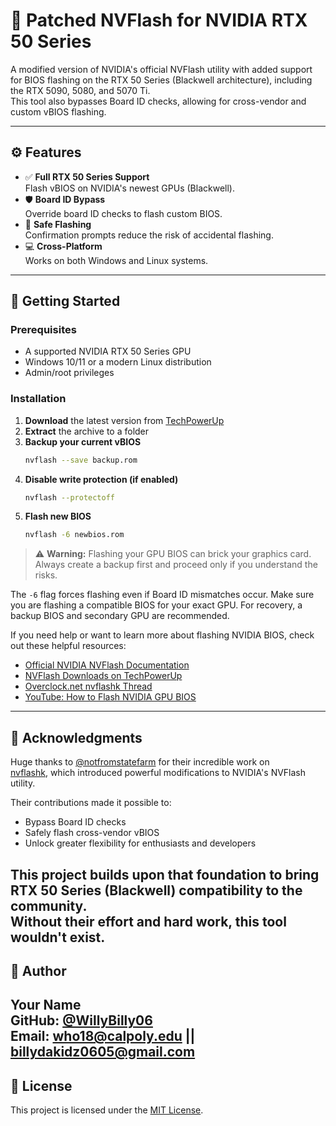 # 🔧 Patched NVFlash for NVIDIA RTX 50 Series

A modified version of NVIDIA's official NVFlash utility with added support for BIOS flashing on the RTX 50 Series (Blackwell architecture), including the RTX 5090, 5080, and 5070 Ti.  
This tool also bypasses Board ID checks, allowing for cross-vendor and custom vBIOS flashing.

---

## ⚙️ Features

- ✅ **Full RTX 50 Series Support**  
  Flash vBIOS on NVIDIA's newest GPUs (Blackwell).
- 🛡️ **Board ID Bypass**  
  Override board ID checks to flash custom BIOS.
- 🔐 **Safe Flashing**  
  Confirmation prompts reduce the risk of accidental flashing.
- 💻 **Cross-Platform**  
  Works on both Windows and Linux systems.

---

## 🚀 Getting Started

### Prerequisites

- A supported NVIDIA RTX 50 Series GPU
- Windows 10/11 or a modern Linux distribution
- Admin/root privileges

### Installation

1. **Download** the latest version from [TechPowerUp](https://www.techpowerup.com/download/nvidia-nvflash/)
2. **Extract** the archive to a folder
3. **Backup your current vBIOS**
   ```bash
   nvflash --save backup.rom
   ```
4. **Disable write protection (if enabled)**
   ```bash
   nvflash --protectoff
   ```
5. **Flash new BIOS**
   ```bash
   nvflash -6 newbios.rom
   ```

> ⚠️ **Warning:** Flashing your GPU BIOS can brick your graphics card. Always create a backup first and proceed only if you understand the risks.

The `-6` flag forces flashing even if Board ID mismatches occur. Make sure you are flashing a compatible BIOS for your exact GPU. For recovery, a backup BIOS and secondary GPU are recommended.

If you need help or want to learn more about flashing NVIDIA BIOS, check out these helpful resources:

- [Official NVIDIA NVFlash Documentation](https://www.nvidia.com/en-us/drivers/nvflash/)
- [NVFlash Downloads on TechPowerUp](https://www.techpowerup.com/download/nvidia-nvflash/)
- [Overclock.net nvflashk Thread](https://www.overclock.net/threads/nvflashk-flash-any-bios-to-nvidia-gpus-safe-board-id-bypass-up-to-4xxx-series-including-founders-edition-cards.1807438/)
- [YouTube: How to Flash NVIDIA GPU BIOS](https://www.youtube.com/watch?v=BnBbfaQayFo)

---
## 🙌 Acknowledgments

Huge thanks to [@notfromstatefarm](https://github.com/notfromstatefarm) for their incredible work on  
[nvflashk](https://github.com/notfromstatefarm/nvflashk), which introduced powerful modifications to NVIDIA's NVFlash utility.

Their contributions made it possible to:

- Bypass Board ID checks
- Safely flash cross-vendor vBIOS
- Unlock greater flexibility for enthusiasts and developers

This project builds upon that foundation to bring **RTX 50 Series (Blackwell)** compatibility to the community.  
Without their effort and hard work, this tool wouldn't exist.
---
## 👤 Author

**Your Name**  
GitHub: [@WillyBilly06](https://github.com/WillyBilly06)  
Email: who18@calpoly.edu || billydakidz0605@gmail.com
---

## 📄 License

This project is licensed under the [MIT License](LICENSE).

